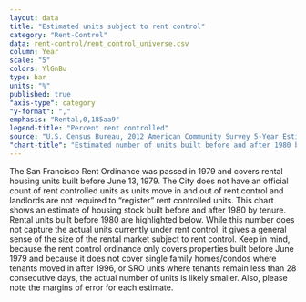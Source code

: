 ```yaml
---
layout: data
title: "Estimated units subject to rent control"
category: "Rent-Control"
data: rent-control/rent_control_universe.csv
column: Year
scale: "5"
colors: YlGnBu
type: bar
units: "%"
published: true
"axis-type": category
"y-format": ","
emphasis: "Rental,0,185aa9"
legend-title: "Percent rent controlled"
source: "U.S. Census Bureau, 2012 American Community Survey 5-Year Estimates. Tenure by Year Built."
"chart-title": "Estimated number of units built before and after 1980 by tenure"
---
```

The San Francisco Rent Ordinance was passed in 1979 and covers rental housing units built before June 13, 1979. The City does not have an official count of rent controlled units as units move in and out of rent control and landlords are not required to “register” rent controlled units. This chart shows an estimate of housing stock built before and after 1980 by tenure. Rental units built before 1980 are highlighted below. While this number does not capture the actual units currently under rent control, it gives a general sense of the size of the rental market subject to rent control. Keep in mind, because the rent control ordinance only covers properties built before June 1979 and because it does not cover single family homes/condos where tenants moved in after 1996, or SRO units where tenants remain less than 28 consecutive days, the actual number of units is likely smaller. Also, please note the margins of error for each estimate.